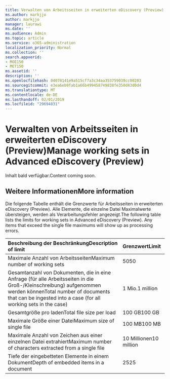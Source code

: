 ```yaml
---
title: Verwalten von Arbeitsseiten in erweiterten eDiscovery (Preview)
ms.author: markjjo
author: markjjo
manager: laurawi
ms.date: ''
ms.audience: Admin
ms.topic: article
ms.service: o365-administration
localization_priority: Normal
ms.collection: ''
search.appverid:
- MOE150
- MET150
ms.assetid: ''
description: ''
ms.openlocfilehash: 04078141e9a515cf7a3c34aa353759039cc00283
ms.sourcegitcommit: e3ea6eb9fab1a66b499458749838fe350d43d0d4
ms.translationtype: MT
ms.contentlocale: de-DE
ms.lasthandoff: 02/01/2019
ms.locfileid: "29694831"
---
```

# <a name="manage-working-sets-in-advanced-ediscovery-preview"></a><span data-ttu-id="c3569-102">Verwalten von Arbeitsseiten in erweiterten eDiscovery (Preview)</span><span class="sxs-lookup"><span data-stu-id="c3569-102">Manage working sets in Advanced eDiscovery (Preview)</span></span>  

<span data-ttu-id="c3569-103">Inhalt bald verfügbar.</span><span class="sxs-lookup"><span data-stu-id="c3569-103">Content coming soon.</span></span>

## <a name="more-information"></a><span data-ttu-id="c3569-104">Weitere Informationen</span><span class="sxs-lookup"><span data-stu-id="c3569-104">More information</span></span>

<span data-ttu-id="c3569-p101">Die folgende Tabelle enthält die Grenzwerte für Arbeitsseiten in erweiterten eDiscovery (Preview).  Alle Elemente, die einzelne Datei Maximalwerte übersteigen, werden als Verarbeitungsfehler angezeigt.</span><span class="sxs-lookup"><span data-stu-id="c3569-p101">The following table lists the limits for working sets in Advanced eDiscovery (Preview).  Any items that exceed the single file maximums will show up as processing errors.</span></span>
    
  |<span data-ttu-id="c3569-107">**Beschreibung der Beschränkung**</span><span class="sxs-lookup"><span data-stu-id="c3569-107">**Description of limit**</span></span>|<span data-ttu-id="c3569-108">**Grenzwert**</span><span class="sxs-lookup"><span data-stu-id="c3569-108">**Limit**</span></span>|
  |:-----|:-----|
  |<span data-ttu-id="c3569-109">Maximale Anzahl von Arbeitsseiten</span><span class="sxs-lookup"><span data-stu-id="c3569-109">Maximum number of working sets</span></span>  <br/> |<span data-ttu-id="c3569-110">50</span><span class="sxs-lookup"><span data-stu-id="c3569-110">50</span></span>  <br/> |
  |<span data-ttu-id="c3569-111">Gesamtanzahl von Dokumenten, die in eine Anfrage (für alle Arbeitsseiten in die Groß-/Kleinschreibung) aufgenommen werden können</span><span class="sxs-lookup"><span data-stu-id="c3569-111">Total number of documents that can be ingested into a case (for all working sets in the case)</span></span>  <br/> |<span data-ttu-id="c3569-112">1 Mio.</span><span class="sxs-lookup"><span data-stu-id="c3569-112">1 million</span></span>  <br/> |
  |<span data-ttu-id="c3569-113">Gesamtgröße pro laden</span><span class="sxs-lookup"><span data-stu-id="c3569-113">Total file size per load</span></span>  <br/> |<span data-ttu-id="c3569-114">100 GB</span><span class="sxs-lookup"><span data-stu-id="c3569-114">100 GB</span></span>  <br/> |
  |<span data-ttu-id="c3569-115">Maximale Größe einer Datei</span><span class="sxs-lookup"><span data-stu-id="c3569-115">Maximum size of single file</span></span>   <br/> |<span data-ttu-id="c3569-116">100 MB</span><span class="sxs-lookup"><span data-stu-id="c3569-116">100 MB</span></span>  <br/> |
  |<span data-ttu-id="c3569-117">Maximale Anzahl von Zeichen aus einer einzelnen Datei extrahiert</span><span class="sxs-lookup"><span data-stu-id="c3569-117">Maximum number of characters extracted from a single file</span></span>  <br/> |<span data-ttu-id="c3569-118">10 Millionen</span><span class="sxs-lookup"><span data-stu-id="c3569-118">10 million</span></span>  <br/> |
  |<span data-ttu-id="c3569-119">Tiefe der eingebetteten Elemente in einem Dokument</span><span class="sxs-lookup"><span data-stu-id="c3569-119">Depth of embedded items in a document</span></span>  <br/> |<span data-ttu-id="c3569-120">25</span><span class="sxs-lookup"><span data-stu-id="c3569-120">25</span></span>  <br/> |
  

